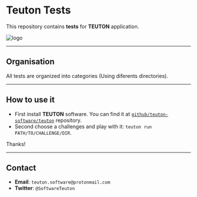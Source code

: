 # Teuton Tests

This repository contains **tests** for **TEUTON** application.

![logo](./images/logo.png)

---

## Organisation

All tests are organized into categories (Using diferents directories).

---

## How to use it

* First install **TEUTON** software. You can find it at [`github/teuton-software/teuton`](https://github.com/teuton-software/teuton) repository.
* Second choose a challenges and play with it: `teuton run PATH/TO/CHALLENGE/DIR`.

Thanks!

---

## Contact

* **Email**: `teuton.software@protonmail.com`
* **Twitter**: `@SoftwareTeuton`
